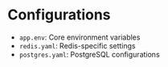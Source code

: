 # Configurations

- `app.env`: Core environment variables
- `redis.yaml`: Redis-specific settings
- `postgres.yaml`: PostgreSQL configurations
